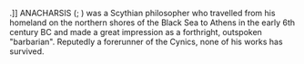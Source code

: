 .]] ANACHARSIS (; ) was a Scythian philosopher who travelled from his homeland on the northern shores of the Black Sea to Athens in the early 6th century BC and made a great impression as a forthright, outspoken "barbarian". Reputedly a forerunner of the Cynics, none of his works has survived.
